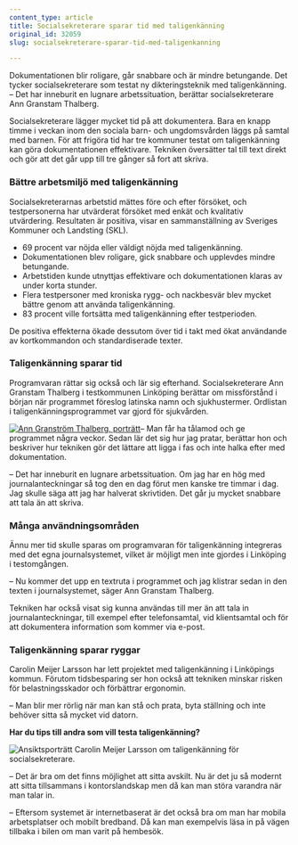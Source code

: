 ```yaml
---
content_type: article
title: Socialsekreterare sparar tid med taligenkänning
original_id: 32059
slug: socialsekreterare-sparar-tid-med-taligenkanning

---
```


Dokumentationen blir roligare, går snabbare och är mindre betungande. Det tycker socialsekreterare som testat ny dikteringsteknik med taligenkänning.  
– Det har inneburit en lugnare arbetssituation, berättar socialsekreterare Ann Granstam Thalberg.

Socialsekreterare lägger mycket tid på att dokumentera. Bara en knapp timme i veckan inom den sociala barn- och ungdomsvården läggs på samtal med barnen. För att frigöra tid har tre kommuner testat om taligenkänning kan göra dokumentationen effektivare. Tekniken översätter tal till text direkt och gör att det går upp till tre gånger så fort att skriva.

### Bättre arbetsmiljö med taligenkänning

Socialsekreterarnas arbetstid mättes före och efter försöket, och testpersonerna har utvärderat försöket med enkät och kvalitativ utvärdering. Resultaten är positiva, visar en sammanställning av Sveriges Kommuner och Landsting (SKL).

*   69 procent var nöjda eller väldigt nöjda med taligenkänning.
*   Dokumentationen blev roligare, gick snabbare och upplevdes mindre betungande.
*   Arbetstiden kunde utnyttjas effektivare och dokumentationen klaras av under korta stunder.
*   Flera testpersoner med kroniska rygg- och nackbesvär blev mycket bättre genom att använda taligenkänning.
*   83 procent ville fortsätta med taligenkänning efter testperioden.

De positiva effekterna ökade dessutom över tid i takt med ökat användande av kortkommandon och standardiserade texter.

### Taligenkänning sparar tid

Programvaran rättar sig också och lär sig efterhand. Socialsekreterare Ann Granstam Thalberg i testkommunen Linköping berättar om missförstånd i början när programmet föreslog latinska namn och sjukhustermer. Ordlistan i taligenkänningsprogrammet var gjord för sjukvården.

[![Ann Granström Thalberg, porträtt](https://www.suntarbetsliv.se/wp-content/uploads/2018/05/200x240-ann-granstrom-thalberg2-foto-linkopings-kommun.jpg)](https://www.suntarbetsliv.se/wp-content/uploads/2018/05/200x240-ann-granstrom-thalberg2-foto-linkopings-kommun.jpg)– Man får ha tålamod och ge programmet några veckor. Sedan lär det sig hur jag pratar, berättar hon och beskriver hur tekniken gör det lättare att ligga i fas och inte halka efter med dokumentation.

– Det har inneburit en lugnare arbetssituation. Om jag har en hög med journalanteckningar så tog den en dag förut men kanske tre timmar i dag. Jag skulle säga att jag har halverat skrivtiden. Det går ju mycket snabbare att tala än att skriva.

### Många användningsområden

Ännu mer tid skulle sparas om programvaran för taligenkänning integreras med det egna journalsystemet, vilket är möjligt men inte gjordes i Linköping i testomgången.

– Nu kommer det upp en textruta i programmet och jag klistrar sedan in den texten i journalsystemet, säger Ann Granstam Thalberg.

Tekniken har också visat sig kunna användas till mer än att tala in journalanteckningar, till exempel efter telefonsamtal, vid klientsamtal och för att dokumentera information som kommer via e-post.

### Taligenkänning sparar ryggar

Carolin Meijer Larsson har lett projektet med taligenkänning i Linköpings kommun. Förutom tidsbesparing ser hon också att tekniken minskar risken för belastningsskador och förbättrar ergonomin.

– Man blir mer rörlig när man kan stå och prata, byta ställning och inte behöver sitta så mycket vid datorn.

**Har du tips till andra som vill testa taligenkänning?**

![Ansiktsporträtt Carolin Meijer Larsson om taligenkänning för socialsekreterare.](https://www.suntarbetsliv.se/wp-content/uploads/2018/05/200x220-carolin-meijer-larsson.jpg)

– Det är bra om det finns möjlighet att sitta avskilt. Nu är det ju så modernt att sitta tillsammans i kontorslandskap men då kan man störa varandra när man talar in.

– Eftersom systemet är internetbaserat är det också bra om man har mobila arbetsplatser och mobilt bredband. Då kan man exempelvis läsa in på vägen tillbaka i bilen om man varit på hembesök.

